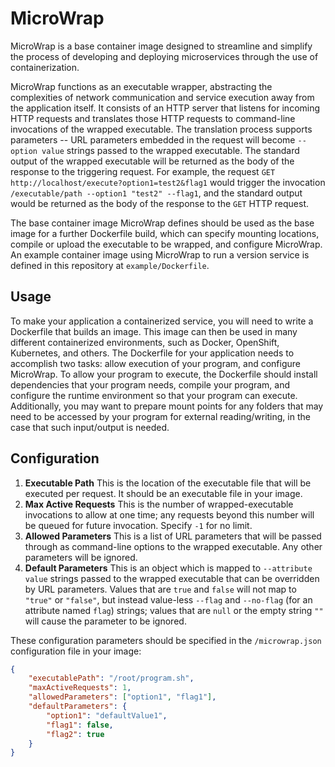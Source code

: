 # MicroWrap

MicroWrap is a base container image designed to streamline and simplify the process of developing and deploying microservices through the use of containerization.

MicroWrap functions as an executable wrapper, abstracting the complexities of network communication and service execution away from the application itself. It consists of an HTTP server that listens for incoming HTTP requests and translates those HTTP requests to command-line invocations of the wrapped executable. The translation process supports parameters -- URL parameters embedded in the request will become `--option value` strings passed to the wrapped executable. The standard output of the wrapped executable will be returned as the body of the response to the triggering request. For example, the request `GET http://localhost/execute?option1=test2&flag1` would trigger the invocation `/executable/path --option1 "test2" --flag1`, and the standard output would be returned as the body of the response to the `GET` HTTP request.

The base container image MicroWrap defines should be used as the base image for a further Dockerfile build, which can specify mounting locations, compile or upload the executable to be wrapped, and configure MicroWrap. An example container image using MicroWrap to run a version service is defined in this repository at `example/Dockerfile`.

## Usage

To make your application a containerized service, you will need to write a Dockerfile that builds an image. This image can then be used in many different containerized environments, such as Docker, OpenShift, Kubernetes, and others. The Dockerfile for your application needs to accomplish two tasks: allow execution of your program, and configure MicroWrap. To allow your program to execute, the Dockerfile should install dependencies that your program needs, compile your program, and configure the runtime environment so that your program can execute. Additionally, you may want to prepare mount points for any folders that may need to be accessed by your program for external reading/writing, in the case that such input/output is needed.

## Configuration

1. **Executable Path** This is the location of the executable file that will be executed per request. It should be an executable file in your image.
2. **Max Active Requests** This is the number of wrapped-executable invocations to allow at one time; any requests beyond this number will be queued for future invocation. Specify `-1` for no limit.
3. **Allowed Parameters** This is a list of URL parameters that will be passed through as command-line options to the wrapped executable. Any other parameters will be ignored.
4. **Default Parameters** This is an object which is mapped to `--attribute value` strings passed to the wrapped executable that can be overridden by URL parameters. Values that are `true` and `false` will not map to `"true"` or `"false"`, but instead value-less `--flag` and `--no-flag` (for an attribute named `flag`) strings; values that are `null` or the empty string `""` will cause the parameter to be ignored.

These configuration parameters should be specified in the `/microwrap.json` configuration file in your image:

```json
{
    "executablePath": "/root/program.sh",
    "maxActiveRequests": 1,
    "allowedParameters": ["option1", "flag1"],
    "defaultParameters": {
        "option1": "defaultValue1",
        "flag1": false,
        "flag2": true
    }
}
```
